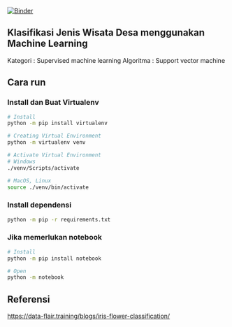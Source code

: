 [![Binder](https://mybinder.org/badge_logo.svg)](https://mybinder.org/v2/gh/alfianisnan26/klasifikasi-dusun/HEAD?labpath=train.ipynb)
## Klasifikasi Jenis Wisata Desa menggunakan Machine Learning
Kategori  : Supervised machine learning
Algoritma : Support vector machine
## Cara run
### Install dan Buat Virtualenv
```bash
# Install
python -m pip install virtualenv

# Creating Virtual Environment
python -m virtualenv venv

# Activate Virtual Environment
# Windows
./venv/Scripts/activate

# MacOS, Linux
source ./venv/bin/activate
```
### Install dependensi
```bash
python -m pip -r requirements.txt
```
### Jika memerlukan notebook
```bash
# Install
python -m pip install notebook

# Open
python -m notebook
```
## Referensi
https://data-flair.training/blogs/iris-flower-classification/
